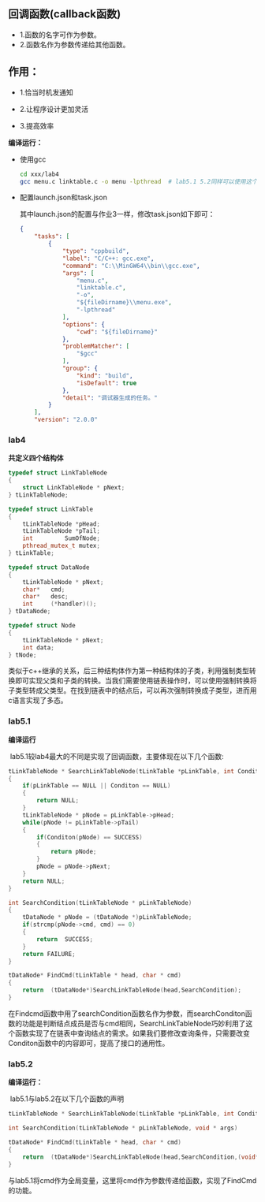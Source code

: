 ## 回调函数(callback函数)

* 1.函数的名字可作为参数。
* 2.函数名作为参数传递给其他函数。

## 作用：

* 1.恰当时机发通知

* 2.让程序设计更加灵活

* 3.提高效率

**编译运行：**

- 使用gcc

  ```bash
  cd xxx/lab4   
  gcc menu.c linktable.c -o menu -lpthread	# lab5.1 5.2同样可以使用这个命令
  ```

- 配置launch.json和task.json

  其中launch.json的配置与作业3一样，修改task.json如下即可：

  ```json
  {
      "tasks": [
          {
              "type": "cppbuild",
              "label": "C/C++: gcc.exe",
              "command": "C:\\MinGW64\\bin\\gcc.exe",
              "args": [
                  "menu.c",
                  "linktable.c",
                  "-o",
                  "${fileDirname}\\menu.exe",
                  "-lpthread"
              ],
              "options": {
                  "cwd": "${fileDirname}"
              },
              "problemMatcher": [
                  "$gcc"
              ],
              "group": {
                  "kind": "build",
                  "isDefault": true
              },
              "detail": "调试器生成的任务。"
          }
      ],
      "version": "2.0.0"
  
  ```

### lab4

**共定义四个结构体**

```c++
typedef struct LinkTableNode
{
    struct LinkTableNode * pNext;
} tLinkTableNode;
```



```c++
typedef struct LinkTable
{
    tLinkTableNode *pHead;
    tLinkTableNode *pTail;
    int			SumOfNode;
    pthread_mutex_t mutex;
} tLinkTable;
```



```c++
typedef struct DataNode
{
    tLinkTableNode * pNext;
    char*   cmd;
    char*   desc;
    int     (*handler)();
} tDataNode;
```



```c++
typedef struct Node
{
    tLinkTableNode * pNext;
    int data;
} tNode;
```

​		类似于c++继承的关系，后三种结构体作为第一种结构体的子类，利用强制类型转换即可实现父类和子类的转换。当我们需要使用链表操作时，可以使用强制转换将子类型转成父类型。在找到链表中的结点后，可以再次强制转换成子类型，进而用c语言实现了多态。

### lab5.1

**编译运行**

​	lab5.1较lab4最大的不同是实现了回调函数，主要体现在以下几个函数:

```c++
tLinkTableNode * SearchLinkTableNode(tLinkTable *pLinkTable, int Conditon(tLinkTableNode * pNode))
{
    if(pLinkTable == NULL || Conditon == NULL)
    {
        return NULL;
    }
    tLinkTableNode * pNode = pLinkTable->pHead;
    while(pNode != pLinkTable->pTail)
    {    
        if(Conditon(pNode) == SUCCESS)
        {
            return pNode;				    
        }
        pNode = pNode->pNext;
    }
    return NULL;
}
```

```c++
int SearchCondition(tLinkTableNode * pLinkTableNode)
{
    tDataNode * pNode = (tDataNode *)pLinkTableNode;
    if(strcmp(pNode->cmd, cmd) == 0)
    {
        return  SUCCESS;  
    }
    return FAILURE;	       
}
```

```c++
tDataNode* FindCmd(tLinkTable * head, char * cmd)
{
    return  (tDataNode*)SearchLinkTableNode(head,SearchCondition);
}
```

​	在Findcmd函数中用了searchCondition函数名作为参数，而searchConditon函数的功能是判断结点成员是否与cmd相同，SearchLinkTableNode巧妙利用了这个函数实现了在链表中查询结点的需求。如果我们要修改查询条件，只需要改变Conditon函数中的内容即可，提高了接口的通用性。

### lab5.2

**编译运行：**

​	lab5.1与lab5.2在以下几个函数的声明

```c++
tLinkTableNode * SearchLinkTableNode(tLinkTable *pLinkTable, int Conditon(tLinkTableNode * pNode, void * args), void * args)
```

```c++
int SearchCondition(tLinkTableNode * pLinkTableNode, void * args)
```

```c++
tDataNode* FindCmd(tLinkTable * head, char * cmd)
{
    return  (tDataNode*)SearchLinkTableNode(head,SearchCondition,(void*)cmd);
}
```

​	与lab5.1将cmd作为全局变量，这里将cmd作为参数传递给函数，实现了FindCmd的功能。



